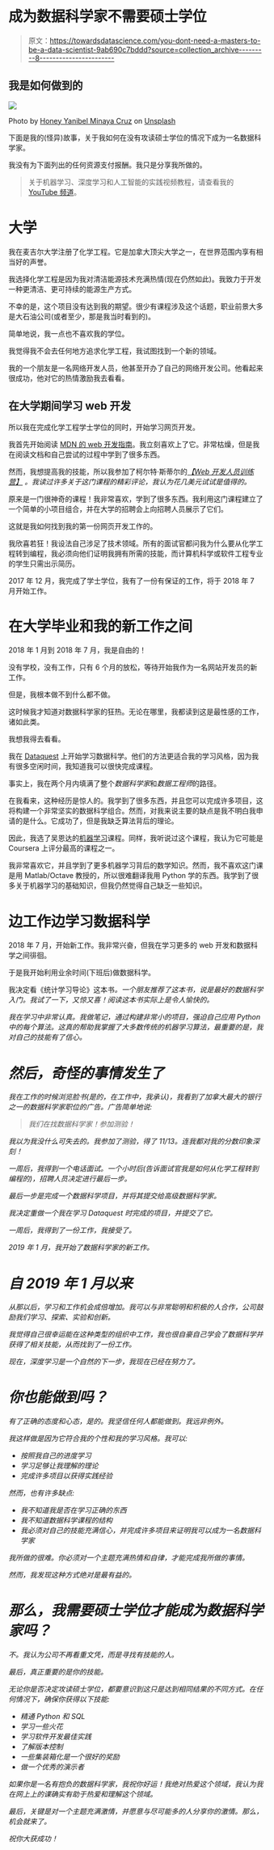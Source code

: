 # 成为数据科学家不需要硕士学位

> 原文：<https://towardsdatascience.com/you-dont-need-a-masters-to-be-a-data-scientist-9ab690c7bddd?source=collection_archive---------8----------------------->

## 我是如何做到的

![](img/b7cc548e9a8f0a27995aee77924286d6.png)

Photo by [Honey Yanibel Minaya Cruz](https://unsplash.com/@honeyyanibel?utm_source=medium&utm_medium=referral) on [Unsplash](https://unsplash.com?utm_source=medium&utm_medium=referral)

下面是我的(怪异)故事，关于我如何在没有攻读硕士学位的情况下成为一名数据科学家。

我没有为下面列出的任何资源支付报酬。我只是分享我所做的。

> 关于机器学习、深度学习和人工智能的实践视频教程，请查看我的 [YouTube 频道](https://www.youtube.com/channel/UC-0lpiwlftqwC7znCcF83qg?view_as=subscriber)。

# 大学

我在麦吉尔大学注册了化学工程。它是加拿大顶尖大学之一，在世界范围内享有相当好的声誉。

我选择化学工程是因为我对清洁能源技术充满热情(现在仍然如此)。我致力于开发一种更清洁、更可持续的能源生产方式。

不幸的是，这个项目没有达到我的期望。很少有课程涉及这个话题，职业前景大多是大石油公司(或者至少，那是我当时看到的)。

简单地说，我一点也不喜欢我的学位。

我觉得我不会去任何地方追求化学工程，我试图找到一个新的领域。

我的一个朋友是一名网络开发人员，他甚至开办了自己的网络开发公司。他看起来很成功，他对它的热情激励我去看看。

## 在大学期间学习 web 开发

所以我在完成化学工程学士学位的同时，开始学习网页开发。

我首先开始阅读 [MDN 的 web 开发指南](https://developer.mozilla.org/en-US/docs/Learn)。我立刻喜欢上了它。非常枯燥，但是我在阅读文档和自己尝试的过程中学到了很多东西。

然而，我想提高我的技能，所以我参加了柯尔特·斯蒂尔的[*【Web 开发人员训练营】*](https://www.udemy.com/the-web-developer-bootcamp/) *。我读过许多关于这门课程的精彩评论，我认为花几美元试试是值得的。*

原来是一门很神奇的课程！我非常喜欢，学到了很多东西。我利用这门课程建立了一个简单的小项目组合，并在大学的招聘会上向招聘人员展示了它们。

这就是我如何找到我的第一份网页开发工作的。

我欣喜若狂！我设法自己涉足了技术领域。所有的面试官都问我为什么要从化学工程转到编程，我必须向他们证明我拥有所需的技能，而计算机科学或软件工程专业的学生只需出示简历。

2017 年 12 月，我完成了学士学位，我有了一份有保证的工作，将于 2018 年 7 月开始工作。

# 在大学毕业和我的新工作之间

2018 年 1 月到 2018 年 7 月，我是自由的！

没有学校，没有工作，只有 6 个月的放松，等待开始我作为一名网站开发员的新工作。

但是，我根本做不到什么都不做。

这时候我才知道对数据科学家的狂热。无论在哪里，我都读到这是最性感的工作，诸如此类。

我想我得去看看。

我在 [Dataquest](https://www.dataquest.io/) 上开始学习数据科学。他们的方法更适合我的学习风格，因为我有很多空闲时间，我知道我可以很快完成课程。

事实上，我在两个月内填满了整个*数据科学家*和*数据工程师*的路径。

在我看来，这种经历是惊人的。我学到了很多东西，并且您可以完成许多项目，这将构建一个非常坚实的数据科学组合。然而，对我来说主要的缺点是我不明白我申请的是什么。它成功了，但是我缺乏算法背后的理论。

因此，我选了吴恩达的[机器学习](https://www.coursera.org/learn/machine-learning)课程。同样，我听说过这个课程，我认为它可能是 Coursera 上评分最高的课程之一。

我非常喜欢它，并且学到了更多机器学习背后的数学知识。然而，我不喜欢这门课是用 Matlab/Octave 教授的，所以很难翻译我用 Python 学的东西。我学到了很多关于机器学习的基础知识，但我仍然觉得自己缺乏一些知识。

# 边工作边学习数据科学

2018 年 7 月，开始新工作。我非常兴奋，但我在学习更多的 web 开发和数据科学之间徘徊。

于是我开始利用业余时间(下班后)做数据科学。

我决定看《统计学习导论》这本书[](https://www-bcf.usc.edu/~gareth/ISL/ISLR%20First%20Printing.pdf)*。一个朋友推荐了这本书，说是最好的数据科学入门。我试了一下，又惊又喜！阅读这本书实际上是令人愉快的。*

*我在学习中非常认真。我做笔记，通过构建非常小的项目，强迫自己应用 Python 中的每个算法。这真的帮助我掌握了大多数传统的机器学习算法，最重要的是，我对自己的技能有了信心。*

# *然后，奇怪的事情发生了*

*我在工作的时候浏览脸书(是的，在工作中，我承认)，我看到了加拿大最大的银行之一的数据科学家职位的广告。广告简单地说:*

> *我们在找数据科学家！参加测验！*

*我以为我没什么可失去的。我参加了测验，得了 11/13。连我都对我的分数印象深刻！*

*一周后，我得到一个电话面试。一个小时后(告诉面试官我是如何从化学工程转到编程的)，招聘人员决定进行最后一步。*

*最后一步是完成一个数据科学项目，并将其提交给高级数据科学家。*

*我决定重做一个我在学习 Dataquest 时完成的项目，并提交了它。*

*一周后，我得到了一份工作，我接受了。*

*2019 年 1 月，我开始了数据科学家的新工作。*

# *自 2019 年 1 月以来*

*从那以后，学习和工作机会成倍增加。我可以与非常聪明和积极的人合作，公司鼓励我们学习、探索、实验和创新。*

*我觉得自己很幸运能在这种类型的组织中工作，我也很自豪自己学会了数据科学并获得了相关技能，从而找到了一份工作。*

*现在，深度学习是一个自然的下一步，我现在已经在努力了。*

# *你也能做到吗？*

*有了正确的态度和心态，是的。我坚信任何人都能做到。我远非例外。*

*我这样做是因为它符合我的个性和我的学习风格。我可以:*

*   *按照我自己的进度学习*
*   *学习足够让我理解的理论*
*   *完成许多项目以获得实践经验*

*然而，也有许多缺点:*

*   *我不知道我是否在学习正确的东西*
*   *我不知道数据科学课程的结构*
*   *我必须对自己的技能充满信心，并完成许多项目来证明我可以成为一名数据科学家*

*我所做的很难。你必须对一个主题充满热情和自律，才能完成我所做的事情。*

*然而，我发现这种方式绝对是最有益的。*

# *那么，我需要硕士学位才能成为数据科学家吗？*

*不。我认为公司不再看重文凭，而是寻找有技能的人。*

*最后，真正重要的是你的技能。*

*无论你是否决定攻读硕士学位，都要意识到这只是达到相同结果的不同方式。在任何情况下，确保你获得以下技能:*

*   *精通 Python 和 SQL*
*   *学习一些火花*
*   *学习软件开发最佳实践*
*   *了解版本控制*
*   *一些集装箱化是一个很好的奖励*
*   *做一个优秀的演示者*

*如果你是一名有抱负的数据科学家，我祝你好运！我绝对热爱这个领域，我认为我在网上上的课确实有助于热爱和理解这个领域。*

*最后，关键是对一个主题充满激情，并愿意与尽可能多的人分享你的激情。那么，机会就来了。*

*祝你大获成功！*